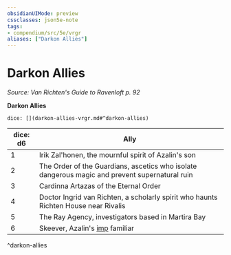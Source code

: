 ```yaml
---
obsidianUIMode: preview
cssclasses: json5e-note
tags:
- compendium/src/5e/vrgr
aliases: ["Darkon Allies"]
---
```

# Darkon Allies
*Source: Van Richten's Guide to Ravenloft p. 92* 

**Darkon Allies**

`dice: [](darkon-allies-vrgr.md#^darkon-allies)`

| dice: d6 | Ally |
|----------|------|
| 1 | Irik Zal'honen, the mournful spirit of Azalin's son |
| 2 | The Order of the Guardians, ascetics who isolate dangerous magic and prevent supernatural ruin |
| 3 | Cardinna Artazas of the Eternal Order |
| 4 | Doctor Ingrid van Richten, a scholarly spirit who haunts Richten House near Rivalis |
| 5 | The Ray Agency, investigators based in Martira Bay |
| 6 | Skeever, Azalin's [imp](/2-Mechanics/CLI/bestiary/fiend/imp.md) familiar |
^darkon-allies